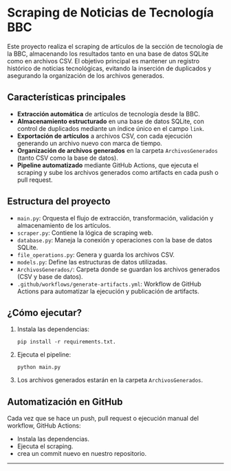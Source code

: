 # Scraping de Noticias de Tecnología BBC

Este proyecto realiza el scraping de artículos de la sección de tecnología de la BBC, almacenando los resultados tanto en una base de datos SQLite como en archivos CSV. El objetivo principal es mantener un registro histórico de noticias tecnológicas, evitando la inserción de duplicados y asegurando la organización de los archivos generados.

## Características principales

- **Extracción automática** de artículos de tecnología desde la BBC.
- **Almacenamiento estructurado** en una base de datos SQLite, con control de duplicados mediante un índice único en el campo `link`.
- **Exportación de artículos** a archivos CSV, con cada ejecución generando un archivo nuevo con marca de tiempo.
- **Organización de archivos generados** en la carpeta `ArchivosGenerados` (tanto CSV como la base de datos).
- **Pipeline automatizado** mediante GitHub Actions, que ejecuta el scraping y sube los archivos generados como artifacts en cada push o pull request.

## Estructura del proyecto

- `main.py`: Orquesta el flujo de extracción, transformación, validación y almacenamiento de los artículos.
- `scraper.py`: Contiene la lógica de scraping web.
- `database.py`: Maneja la conexión y operaciones con la base de datos SQLite.
- `file_operations.py`: Genera y guarda los archivos CSV.
- `models.py`: Define las estructuras de datos utilizadas.
- `ArchivosGenerados/`: Carpeta donde se guardan los archivos generados (CSV y base de datos).
- `.github/workflows/generate-artifacts.yml`: Workflow de GitHub Actions para automatizar la ejecución y publicación de artifacts.

## ¿Cómo ejecutar?

1. Instala las dependencias:
   ```
   pip install -r requirements.txt.
   ```
2. Ejecuta el pipeline:
   ```
   python main.py
   ```
3. Los archivos generados estarán en la carpeta `ArchivosGenerados`.

## Automatización en GitHub

Cada vez que se hace un push, pull request o ejecución manual del workflow, GitHub Actions:
- Instala las dependencias.
- Ejecuta el scraping.
- crea un commit nuevo en nuestro repositorio.

---

